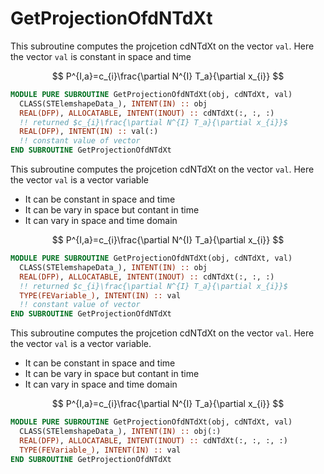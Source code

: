 # GetProjectionOfdNTdXt

This subroutine computes the projcetion cdNTdXt on the vector `val`. Here the vector `val` is constant in space and time

$$
P^{I,a}=c_{i}\frac{\partial N^{I} T_a}{\partial x_{i}}
$$

```fortran
MODULE PURE SUBROUTINE GetProjectionOfdNTdXt(obj, cdNTdXt, val)
  CLASS(STElemshapeData_), INTENT(IN) :: obj
  REAL(DFP), ALLOCATABLE, INTENT(INOUT) :: cdNTdXt(:, :, :)
  !! returned $c_{i}\frac{\partial N^{I} T_a}{\partial x_{i}}$
  REAL(DFP), INTENT(IN) :: val(:)
  !! constant value of vector
END SUBROUTINE GetProjectionOfdNTdXt
```

This subroutine computes the projcetion cdNTdXt on the vector `val`. Here the vector `val` is a vector variable

- It can be constant in space and time
- It can be vary in space but contant in time
- It can vary in space and time domain

$$
P^{I,a}=c_{i}\frac{\partial N^{I} T_a}{\partial x_{i}}
$$

```fortran
MODULE PURE SUBROUTINE GetProjectionOfdNTdXt(obj, cdNTdXt, val)
  CLASS(STElemshapeData_), INTENT(IN) :: obj
  REAL(DFP), ALLOCATABLE, INTENT(INOUT) :: cdNTdXt(:, :, :)
  !! returned $c_{i}\frac{\partial N^{I} T_a}{\partial x_{i}}$
  TYPE(FEVariable_), INTENT(IN) :: val
  !! constant value of vector
END SUBROUTINE GetProjectionOfdNTdXt
```

This subroutine computes the projcetion cdNTdXt on the vector `val`. Here the vector `val` is a vector variable.

- It can be constant in space and time
- It can be vary in space but contant in time
- It can vary in space and time domain

$$
P^{I,a}=c_{i}\frac{\partial N^{I} T_a}{\partial x_{i}}
$$

```fortran
MODULE PURE SUBROUTINE GetProjectionOfdNTdXt(obj, cdNTdXt, val)
  CLASS(STElemshapeData_), INTENT(IN) :: obj(:)
  REAL(DFP), ALLOCATABLE, INTENT(INOUT) :: cdNTdXt(:, :, :, :)
  TYPE(FEVariable_), INTENT(IN) :: val
END SUBROUTINE GetProjectionOfdNTdXt
```
